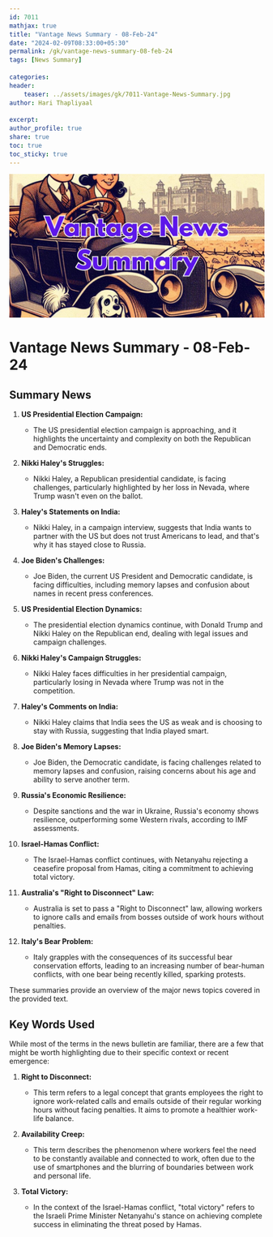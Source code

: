 ```yaml
---        
id: 7011       
mathjax: true        
title: "Vantage News Summary - 08-Feb-24"    
date: "2024-02-09T08:33:00+05:30"        
permalink: /gk/vantage-news-summary-08-feb-24        
tags: [News Summary]        
        
categories:        
header:        
    teaser: ../assets/images/gk/7011-Vantage-News-Summary.jpg        
author: Hari Thapliyaal        

excerpt:        
author_profile: true        
share: true        
toc: true  
toc_sticky: true    
---  
```


![Vantage News Summary](../assets/images/gk/7011-Vantage-News-Summary.jpg)

# Vantage News Summary - 08-Feb-24   

## Summary News   

1. **US Presidential Election Campaign:**
   - The US presidential election campaign is approaching, and it highlights the uncertainty and complexity on both the Republican and Democratic ends.

2. **Nikki Haley's Struggles:**
   - Nikki Haley, a Republican presidential candidate, is facing challenges, particularly highlighted by her loss in Nevada, where Trump wasn't even on the ballot.

3. **Haley's Statements on India:**
   - Nikki Haley, in a campaign interview, suggests that India wants to partner with the US but does not trust Americans to lead, and that's why it has stayed close to Russia.

4. **Joe Biden's Challenges:**
   - Joe Biden, the current US President and Democratic candidate, is facing difficulties, including memory lapses and confusion about names in recent press conferences.

1. **US Presidential Election Dynamics:**
   - The presidential election dynamics continue, with Donald Trump and Nikki Haley on the Republican end, dealing with legal issues and campaign challenges.

2. **Nikki Haley's Campaign Struggles:**
   - Nikki Haley faces difficulties in her presidential campaign, particularly losing in Nevada where Trump was not in the competition.

3. **Haley's Comments on India:**
   - Nikki Haley claims that India sees the US as weak and is choosing to stay with Russia, suggesting that India played smart.

4. **Joe Biden's Memory Lapses:**
   - Joe Biden, the Democratic candidate, is facing challenges related to memory lapses and confusion, raising concerns about his age and ability to serve another term.

5. **Russia's Economic Resilience:**
   - Despite sanctions and the war in Ukraine, Russia's economy shows resilience, outperforming some Western rivals, according to IMF assessments.

6. **Israel-Hamas Conflict:**
   - The Israel-Hamas conflict continues, with Netanyahu rejecting a ceasefire proposal from Hamas, citing a commitment to achieving total victory.

7. **Australia's "Right to Disconnect" Law:**
   - Australia is set to pass a "Right to Disconnect" law, allowing workers to ignore calls and emails from bosses outside of work hours without penalties.

8. **Italy's Bear Problem:**
   - Italy grapples with the consequences of its successful bear conservation efforts, leading to an increasing number of bear-human conflicts, with one bear being recently killed, sparking protests.

These summaries provide an overview of the major news topics covered in the provided text.

## Key Words Used

While most of the terms in the news bulletin are familiar, there are a few that might be worth highlighting due to their specific context or recent emergence:

1. **Right to Disconnect:**
   - This term refers to a legal concept that grants employees the right to ignore work-related calls and emails outside of their regular working hours without facing penalties. It aims to promote a healthier work-life balance.

2. **Availability Creep:**
   - This term describes the phenomenon where workers feel the need to be constantly available and connected to work, often due to the use of smartphones and the blurring of boundaries between work and personal life.

3. **Total Victory:**
   - In the context of the Israel-Hamas conflict, "total victory" refers to the Israeli Prime Minister Netanyahu's stance on achieving complete success in eliminating the threat posed by Hamas.
